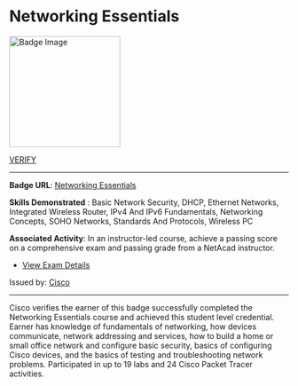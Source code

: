 # __Networking Essentials__
<a href='#'>
<img alt='Badge Image' width='200px' src='https://images.credly.com/images/d7f73336-9adb-4833-a602-761837a33ba3/NetworkingEssentials-01.png'></a>

 [VERIFY](https://www.credly.com/badges/08ef5bb5-71a4-46f2-bbf2-ff8f9cafc186/public_url)

---

**Badge URL**: [Networking Essentials](https://www.credly.com/org/cisco/badge/networking-essentials)

**Skills Demonstrated** : Basic Network Security, DHCP, Ethernet Networks, Integrated Wireless Router, IPv4 And IPv6 Fundamentals, Networking Concepts, SOHO Networks, Standards And Protocols, Wireless PC

**Associated Activity**: In an instructor-led course, achieve a passing score on a comprehensive exam and passing grade from a NetAcad instructor.
- [View Exam Details](None)

Issued by: [Cisco](https://www.credly.com/org/cisco)

---

Cisco verifies the earner of this badge successfully completed the Networking Essentials course and achieved this student level credential. Earner has knowledge of fundamentals of networking, how devices communicate, network addressing and services, how to build a home or small office network and configure basic security, basics of configuring Cisco devices, and the basics of testing and troubleshooting network problems. Participated in up to 19 labs and 24 Cisco Packet Tracer activities.

